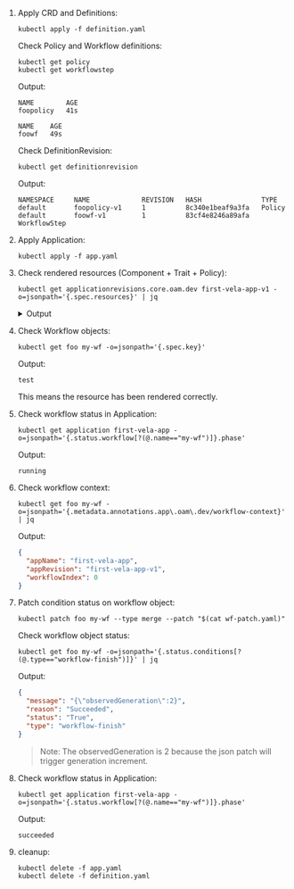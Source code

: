 1. Apply CRD and Definitions:

    ```
    kubectl apply -f definition.yaml
    ```

    Check Policy and Workflow definitions:

    ```
    kubectl get policy
    kubectl get workflowstep
    ```

    Output:
    ```
    NAME        AGE
    foopolicy   41s

    NAME    AGE
    foowf   49s
    ```

    Check DefinitionRevision:

    ```
    kubectl get definitionrevision
    ```

    Output:

    ```
    NAMESPACE     NAME             REVISION   HASH               TYPE
    default       foopolicy-v1     1          8c340e1beaf9a3fa   Policy
    default       foowf-v1         1          83cf4e8246a89afa   WorkflowStep
    ```

1. Apply Application:

    ```
    kubectl apply -f app.yaml
    ```

1. Check rendered resources (Component + Trait + Policy):

    ```
    kubectl get applicationrevisions.core.oam.dev first-vela-app-v1 -o=jsonpath='{.spec.resources}' | jq
    ```

    <details><summary>Output</summary>
    <p>

    ```json
    [
      {
        "raw": {
          "apiVersion": "apps/v1",
          "kind": "Deployment",
          "metadata": {
            "labels": {
              "app.oam.dev/appRevision": "first-vela-app-v1",
              "app.oam.dev/component": "express-server",
              "app.oam.dev/name": "first-vela-app",
              "workload.oam.dev/type": "webservice"
            },
            "name": "express-server",
            "namespace": "default"
          },
          "spec": {
            "selector": {
              "matchLabels": {
                "app.oam.dev/component": "express-server"
              }
            },
            "template": {
              "metadata": {
                "labels": {
                  "app.oam.dev/component": "express-server"
                }
              },
              "spec": {
                "containers": [
                  {
                    "image": "crccheck/hello-world",
                    "name": "express-server",
                    "ports": [
                      {
                        "containerPort": 8000
                      }
                    ]
                  }
                ]
              }
            }
          }
        }
      },
      {
        "raw": {
          "apiVersion": "v1",
          "kind": "Service",
          "metadata": {
            "labels": {
              "app.oam.dev/appRevision": "first-vela-app-v1",
              "app.oam.dev/component": "express-server",
              "app.oam.dev/name": "first-vela-app",
              "trait.oam.dev/resource": "service",
              "trait.oam.dev/type": "ingress"
            },
            "name": "express-server"
          },
          "spec": {
            "ports": [
              {
                "port": 8000,
                "targetPort": 8000
              }
            ],
            "selector": {
              "app.oam.dev/component": "express-server"
            }
          }
        }
      },
      {
        "raw": {
          "apiVersion": "networking.k8s.io/v1beta1",
          "kind": "Ingress",
          "metadata": {
            "labels": {
              "app.oam.dev/appRevision": "first-vela-app-v1",
              "app.oam.dev/component": "express-server",
              "app.oam.dev/name": "first-vela-app",
              "trait.oam.dev/resource": "ingress",
              "trait.oam.dev/type": "ingress"
            },
            "name": "express-server"
          },
          "spec": {
            "rules": [
              {
                "host": "testsvc.example.com",
                "http": {
                  "paths": [
                    {
                      "backend": {
                        "serviceName": "express-server",
                        "servicePort": 8000
                      },
                      "path": "/"
                    }
                  ]
                }
              }
            ]
          }
        }
      },
      {
        "raw": {
          "apiVersion": "example.com/v1",
          "kind": "Foo",
          "metadata": {
            "labels": {
              "app.oam.dev/appRevision": "first-vela-app-v1",
              "app.oam.dev/component": "my-policy",
              "app.oam.dev/name": "first-vela-app",
              "workload.oam.dev/type": "foopolicy"
            }
          },
          "spec": {
            "key": "test"
          }
        }
      }
    ]
    ```
    </p>
    </details>
    

1. Check Workflow objects:

    ```
    kubectl get foo my-wf -o=jsonpath='{.spec.key}'
    ```

    Output:

    ```
    test
    ```

    This means the resource has been rendered correctly.

1. Check workflow status in Application:

    ```
    kubectl get application first-vela-app -o=jsonpath='{.status.workflow[?(@.name=="my-wf")]}.phase'
    ```

    Output:
    ```
    running
    ```

1. Check workflow context:

    ```
    kubectl get foo my-wf -o=jsonpath='{.metadata.annotations.app\.oam\.dev/workflow-context}' | jq
    ```

    Output:

    ```json
    {
      "appName": "first-vela-app",
      "appRevision": "first-vela-app-v1",
      "workflowIndex": 0
    }
    ```

1. Patch condition status on workflow object:

    ```
    kubectl patch foo my-wf --type merge --patch "$(cat wf-patch.yaml)"
    ```

    Check workflow object status:

    ```
    kubectl get foo my-wf -o=jsonpath='{.status.conditions[?(@.type=="workflow-finish")]}' | jq
    ```

    Output:

    ```json
    {
      "message": "{\"observedGeneration\":2}",
      "reason": "Succeeded",
      "status": "True",
      "type": "workflow-finish"
    }
    ```

    > Note: The observedGeneration is 2 because the json patch will trigger generation increment.

1.  Check workflow status in Application:

    ```
    kubectl get application first-vela-app -o=jsonpath='{.status.workflow[?(@.name=="my-wf")]}.phase'
    ```

    Output:
    ```
    succeeded
    ```

1. cleanup:

    ```
    kubectl delete -f app.yaml
    kubectl delete -f definition.yaml
    ```